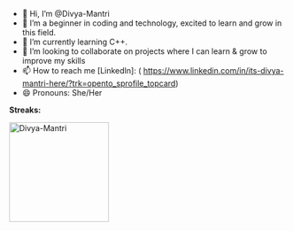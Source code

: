 - 👋 Hi, I’m @Divya-Mantri
- 👀 I’m a beginner in coding and technology, excited to learn and grow in this field.
- 🌱 I’m currently learning C++.
- 💞️ I’m looking to collaborate on projects where I can learn & grow to improve my skills
- 📫 How to reach me [LinkedIn]:
     ( https://www.linkedin.com/in/its-divya-mantri-here/?trk=opento_sprofile_topcard)
- 😄 Pronouns: She/Her

<b> Streaks:</b>
<p><img align="center" height="180em" src="https://github-readme-streak-stats.herokuapp.com/?user=Divya-Mantri&theme="alt="Divya-Mantri"/></p>
<!---
Divya-Mantri/Divya-Mantri is a ✨ special ✨ repository because its `README.md` (this file) appears on your GitHub profile.
You can click the Preview link to take a look at your changes.
--->
